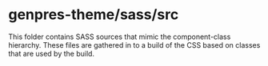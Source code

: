 # genpres-theme/sass/src

This folder contains SASS sources that mimic the component-class hierarchy. These files
are gathered in to a build of the CSS based on classes that are used by the build.
